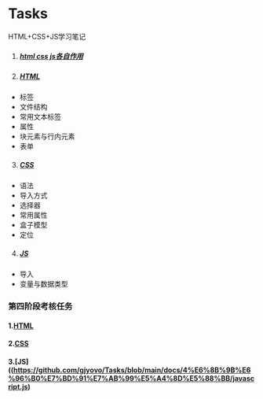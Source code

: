 # Tasks

HTML+CSS+JS学习笔记

1. ##### [html css js各自作用](E:/Git/Tasks/HTML+CSS+JS.md)

2. ##### [HTML](E:/Git/Tasks/HTML+CSS+JS.md#2)

+ 标签
+ 文件结构
+ 常用文本标签
+ 属性
+ 块元素与行内元素
+ 表单

3. ##### [CSS](E:/Git/Tasks/HTML+CSS+JS.md#C-3)

+ 语法
+ 导入方式
+ 选择器
+ 常用属性
+ 盒子模型
+ 定位

4. ##### [JS](E:/Git/Tasks/HTML+CSS+JS.md#4)

+ 导入
+ 变量与数据类型

### 第四阶段考核任务
#### 1.[HTML](https://github.com/gjyovo/Tasks/blob/main/docs/4%E6%8B%9B%E6%96%B0%E7%BD%91%E7%AB%99%E5%A4%8D%E5%88%BB/index.html)
#### 2.[CSS](https://github.com/gjyovo/Tasks/blob/main/docs/4%E6%8B%9B%E6%96%B0%E7%BD%91%E7%AB%99%E5%A4%8D%E5%88%BB/css.css)
#### 3.[JS]((https://github.com/gjyovo/Tasks/blob/main/docs/4%E6%8B%9B%E6%96%B0%E7%BD%91%E7%AB%99%E5%A4%8D%E5%88%BB/javascript.js)
